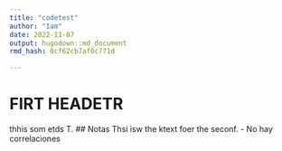 ```yaml
---
title: "codetest"
author: "Iam"
date: 2022-11-07
output: hugodown::md_document
rmd_hash: 0cf62cb7af0c771d

---
```


FIRT HEADETR
============

thhis som etds T. \#\# Notas Thsi isw the ktext foer the seconf. - No hay correlaciones

